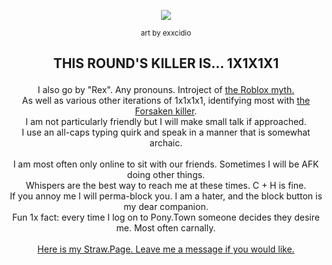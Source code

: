 <p align="center"> <img src="https://imgur.com/ZIiCz3e.png"></p>

<p align="center"><sup>art by exxcidio</sup></p>

## <p align="center"><b>THIS ROUND'S KILLER IS... 1X1X1X1</b></p>

<p align="center">I also go by "Rex". Any pronouns. Introject of <a href="https://roblox.fandom.com/wiki/Community:1x1x1x1">the Roblox myth.</a> 
<br> As well as various other iterations of 1x1x1x1, identifying most with <a href="https://forsaken2024.fandom.com/wiki/1x1x1x1">the Forsaken killer</a>. <br>
I am not particularly friendly but I will make small talk if approached. 
  <br> I use an all-caps typing quirk and speak in a manner that is somewhat archaic. <br> <br>
  I am most often only online to sit with our friends. Sometimes I will be AFK doing other things. <br>
  Whispers are the best way to reach me at these times. C + H is fine. <br>
  If you annoy me I will perma-block you. I am a hater, and the block button is my dear companion. <br>
  Fun 1x fact: every time I log on to Pony.Town someone decides they desire me. Most often carnally.<br> <br>
  <a href="https://dominoeffect.straw.page/">Here is my Straw.Page. Leave me a message if you would like.</a>




